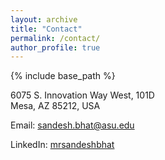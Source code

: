 ```yaml
---
layout: archive
title: "Contact"
permalink: /contact/
author_profile: true
---
```


{% include base_path %}

6075 S. Innovation Way West, 101D<br>
Mesa, AZ 85212, USA<br>

Email: sandesh.bhat@asu.edu

LinkedIn: [mrsandeshbhat](https://in.linkedin.com/in/mrsandeshbhat)

<!-- <embed src="https://www.linkedin.com/in/mrsandeshbhat" width="650" height="1800" type='application/pdf'> -->